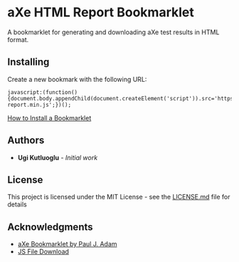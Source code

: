 # aXe HTML Report Bookmarklet

A bookmarklet for generating and downloading aXe test results in HTML format.

## Installing

Create a new bookmark with the following URL:

```
javascript:(function(){document.body.appendChild(document.createElement('script')).src='https://rawgit.com/wizzyfx/aXeHTMLReport/master/dist/axe-report.min.js';})();
```

[How to Install a Bookmarklet](https://mreidsma.github.io/bookmarklets/installing.html)

## Authors

* **Ugi Kutluoglu** - *Initial work*

## License

This project is licensed under the MIT License - see the [LICENSE.md](LICENSE.md) file for details

## Acknowledgments

* [aXe Bookmarklet by Paul J. Adam](https://github.com/pauljadam/bookmarklets/blob/master/axe.js)
* [JS File Download](https://ourcodeworld.com/articles/read/189/how-to-create-a-file-and-generate-a-download-with-javascript-in-the-browser-without-a-server)
